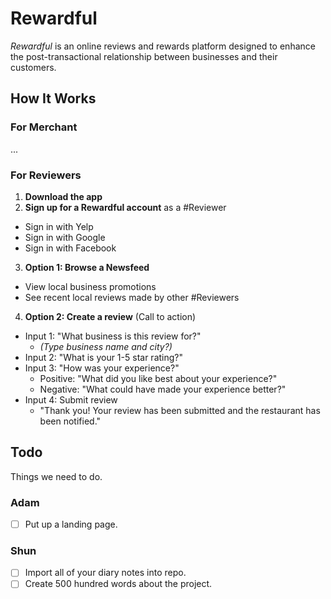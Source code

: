 # Rewardful
*Rewardful* is an online reviews and rewards platform designed to enhance the post-transactional relationship between businesses and their customers.

## How It Works

### For Merchant
...

### For Reviewers
1. **Download the app**
2. **Sign up for a Rewardful account** as a #Reviewer
  * Sign in with Yelp
  * Sign in with Google
  * Sign in with Facebook
3. **Option 1: Browse a Newsfeed**
  * View local business promotions
  * See recent local reviews made by other #Reviewers
4. **Option 2: Create a review** (Call to action)
  * Input 1: "What business is this review for?" 
    * *(Type business name and city?)*
  * Input 2: "What is your 1-5 star rating?"
  * Input 3: "How was your experience?"
    * Positive: "What did you like best about your experience?"
    * Negative: "What could have made your experience better?"
  * Input 4: Submit review
    * "Thank you! Your review has been submitted and the restaurant has been notified."



## Todo
Things we need to do.

### Adam
- [ ] Put up a landing page.

### Shun
- [ ] Import all of your diary notes into repo.
- [ ] Create 500 hundred words about the project.
